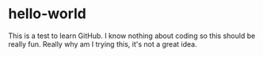 # hello-world
This is a test to learn GitHub.
I know nothing about coding so this should be really fun.
Really why am I trying this, it's not a great idea.
